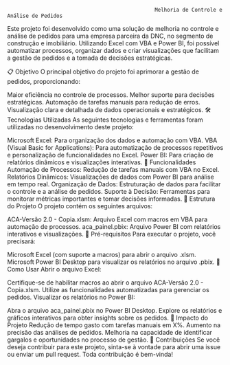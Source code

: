                                                     Melhoria de Controle e Análise de Pedidos




Este projeto foi desenvolvido como uma solução de melhoria no controle e análise de pedidos para uma empresa parceira da DNC, no segmento de construção e imobiliário. Utilizando Excel com VBA e Power BI, foi possível automatizar processos, organizar dados e criar visualizações que facilitam a gestão de pedidos e a tomada de decisões estratégicas.

📋 Objetivo
O principal objetivo do projeto foi aprimorar a gestão de pedidos, proporcionando:

Maior eficiência no controle de processos.
Melhor suporte para decisões estratégicas.
Automação de tarefas manuais para redução de erros.
Visualização clara e detalhada de dados operacionais e estratégicos.
🛠️ Tecnologias Utilizadas
As seguintes tecnologias e ferramentas foram utilizadas no desenvolvimento deste projeto:

Microsoft Excel: Para organização dos dados e automação com VBA.
VBA (Visual Basic for Applications): Para automatização de processos repetitivos e personalização de funcionalidades no Excel.
Power BI: Para criação de relatórios dinâmicos e visualizações interativas.
🚀 Funcionalidades
Automação de Processos: Redução de tarefas manuais com VBA no Excel.
Relatórios Dinâmicos: Visualizações de dados com Power BI para análise em tempo real.
Organização de Dados: Estruturação de dados para facilitar o controle e a análise de pedidos.
Suporte à Decisão: Ferramentas para monitorar métricas importantes e tomar decisões informadas.
📁 Estrutura do Projeto
O projeto contém os seguintes arquivos:

ACA-Versão 2.0 - Copia.xlsm: Arquivo Excel com macros em VBA para automação de processos.
aca_painel.pbix: Arquivo Power BI com relatórios interativos e visualizações.
📝 Pré-requisitos
Para executar o projeto, você precisará:

Microsoft Excel (com suporte a macros) para abrir o arquivo .xlsm.
Microsoft Power BI Desktop para visualizar os relatórios no arquivo .pbix.
🧰 Como Usar
Abrir o arquivo Excel:

Certifique-se de habilitar macros ao abrir o arquivo ACA-Versão 2.0 - Copia.xlsm.
Utilize as funcionalidades automatizadas para gerenciar os pedidos.
Visualizar os relatórios no Power BI:

Abra o arquivo aca_painel.pbix no Power BI Desktop.
Explore os relatórios e gráficos interativos para obter insights sobre os pedidos.
🌟 Impacto do Projeto
Redução de tempo gasto com tarefas manuais em X%.
Aumento na precisão das análises de pedidos.
Melhoria na capacidade de identificar gargalos e oportunidades no processo de gestão.
🤝 Contribuições
Se você deseja contribuir para este projeto, sinta-se à vontade para abrir uma issue ou enviar um pull request. Toda contribuição é bem-vinda!
